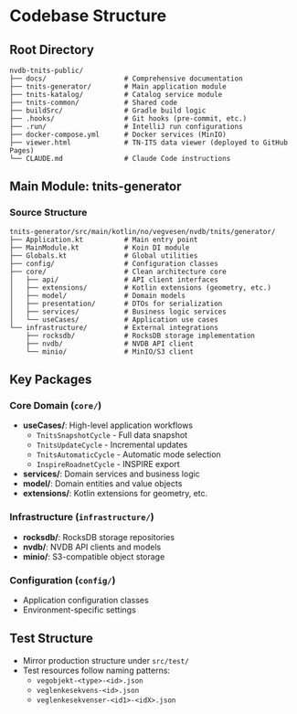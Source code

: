 # Codebase Structure

## Root Directory
```
nvdb-tnits-public/
├── docs/                   # Comprehensive documentation
├── tnits-generator/        # Main application module
├── tnits-katalog/          # Catalog service module
├── tnits-common/           # Shared code
├── buildSrc/               # Gradle build logic
├── .hooks/                 # Git hooks (pre-commit, etc.)
├── .run/                   # IntelliJ run configurations
├── docker-compose.yml      # Docker services (MinIO)
├── viewer.html             # TN-ITS data viewer (deployed to GitHub Pages)
└── CLAUDE.md               # Claude Code instructions
```

## Main Module: tnits-generator

### Source Structure
```
tnits-generator/src/main/kotlin/no/vegvesen/nvdb/tnits/generator/
├── Application.kt          # Main entry point
├── MainModule.kt           # Koin DI module
├── Globals.kt              # Global utilities
├── config/                 # Configuration classes
├── core/                   # Clean architecture core
│   ├── api/                # API client interfaces
│   ├── extensions/         # Kotlin extensions (geometry, etc.)
│   ├── model/              # Domain models
│   ├── presentation/       # DTOs for serialization
│   ├── services/           # Business logic services
│   └── useCases/           # Application use cases
└── infrastructure/         # External integrations
    ├── rocksdb/            # RocksDB storage implementation
    ├── nvdb/               # NVDB API client
    └── minio/              # MinIO/S3 client
```

## Key Packages

### Core Domain (`core/`)
- **useCases/**: High-level application workflows
  - `TnitsSnapshotCycle` - Full data snapshot
  - `TnitsUpdateCycle` - Incremental updates
  - `TnitsAutomaticCycle` - Automatic mode selection
  - `InspireRoadnetCycle` - INSPIRE export
- **services/**: Domain services and business logic
- **model/**: Domain entities and value objects
- **extensions/**: Kotlin extensions for geometry, etc.

### Infrastructure (`infrastructure/`)
- **rocksdb/**: RocksDB storage repositories
- **nvdb/**: NVDB API clients and models
- **minio/**: S3-compatible object storage

### Configuration (`config/`)
- Application configuration classes
- Environment-specific settings

## Test Structure
- Mirror production structure under `src/test/`
- Test resources follow naming patterns:
  - `vegobjekt-<type>-<id>.json`
  - `veglenkesekvens-<id>.json`
  - `veglenkesekvenser-<id1>-<idX>.json`